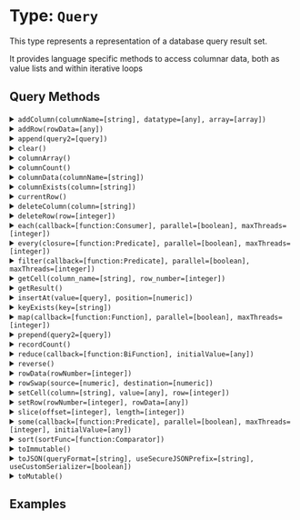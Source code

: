 [comment]: # (Note: This documentation is generated dynamically in the build process.  To modify the contents, change the javadoc on the type class, itself)

# Type: `Query`

This type represents a representation of a database query result set.

It provides language specific methods to access columnar data, both as value lists and within iterative loops

## Query Methods

<details>
<summary><code>addColumn(columnName=[string], datatype=[any], array=[array])</code></summary>

Adds a column to a query and populates its rows with the contents of a one-dimensional array.

Arguments:

| Argument | Type | Required | Default |
|----------|------|----------|---------|
| `columnName` | `string` | `true` | `null` |
| `datatype` | `any` | `false` | `Varchar` |
| `array` | `array` | `false` | `[]` |

</details>
<details>
<summary><code>addRow(rowData=[any])</code></summary>

Return new query

Arguments:

| Argument | Type | Required | Default |
|----------|------|----------|---------|
| `rowData` | `any` | `false` | `null` |

</details>
<details>
<summary><code>append(query2=[query])</code></summary>

This function clears the query

Arguments:

| Argument | Type | Required | Default |
|----------|------|----------|---------|
| `query2` | `query` | `true` | `null` |

</details>
<details>
<summary><code>clear()</code></summary>

This function clears the query
</details>
<details>
<summary><code>columnArray()</code></summary>

This function returns the column array of a query.
</details>
<details>
<summary><code>columnCount()</code></summary>

This function returns the number of columns in a query
</details>
<details>
<summary><code>columnData(columnName=[string])</code></summary>

Returns the data in a query column.

Arguments:

| Argument | Type | Required | Default |
|----------|------|----------|---------|
| `columnName` | `string` | `true` | `null` |

</details>
<details>
<summary><code>columnExists(column=[string])</code></summary>

This function returns true if the column exists in the query

Arguments:

| Argument | Type | Required | Default |
|----------|------|----------|---------|
| `column` | `string` | `true` | `null` |

</details>
<details>
<summary><code>currentRow()</code></summary>

Returns the current row number
</details>
<details>
<summary><code>deleteColumn(column=[string])</code></summary>

Deletes a column within a query object.

Arguments:

| Argument | Type | Required | Default |
|----------|------|----------|---------|
| `column` | `string` | `true` | `null` |

</details>
<details>
<summary><code>deleteRow(row=[integer])</code></summary>

This function deletes a row from the query

Arguments:

| Argument | Type | Required | Default |
|----------|------|----------|---------|
| `row` | `integer` | `true` | `null` |

</details>
<details>
<summary><code>each(callback=[function:Consumer], parallel=[boolean], maxThreads=[integer])</code></summary>

Iterates over query rows and passes each row per iteration to a callback function

Arguments:

| Argument | Type | Required | Default |
|----------|------|----------|---------|
| `callback` | `function:Consumer` | `true` | `null` |
| `parallel` | `boolean` | `false` | `false` |
| `maxThreads` | `integer` | `false` | `null` |

</details>
<details>
<summary><code>every(closure=[function:Predicate], parallel=[boolean], maxThreads=[integer])</code></summary>

Executes a callback/closure against every row in a query and returns true if the callback/closure returned true for every row.

Arguments:

| Argument | Type | Required | Default |
|----------|------|----------|---------|
| `closure` | `function:Predicate` | `true` | `null` |
| `parallel` | `boolean` | `false` | `false` |
| `maxThreads` | `integer` | `false` | `null` |

</details>
<details>
<summary><code>filter(callback=[function:Predicate], parallel=[boolean], maxThreads=[integer])</code></summary>

Filters query rows specified in filter criteria

Arguments:

| Argument | Type | Required | Default |
|----------|------|----------|---------|
| `callback` | `function:Predicate` | `true` | `null` |
| `parallel` | `boolean` | `false` | `false` |
| `maxThreads` | `integer` | `false` | `null` |

</details>
<details>
<summary><code>getCell(column_name=[string], row_number=[integer])</code></summary>

This function maps the query to a new query.

Arguments:

| Argument | Type | Required | Default |
|----------|------|----------|---------|
| `column_name` | `string` | `true` | `null` |
| `row_number` | `integer` | `false` | `null` |

</details>
<details>
<summary><code>getResult()</code></summary>

Returns the metadata of a query.
</details>
<details>
<summary><code>insertAt(value=[query], position=[numeric])</code></summary>

Inserts a query data into another query at a specific position

Arguments:

| Argument | Type | Required | Default |
|----------|------|----------|---------|
| `value` | `query` | `true` | `null` |
| `position` | `numeric` | `true` | `null` |

</details>
<details>
<summary><code>keyExists(key=[string])</code></summary>

This function returns true if the key exists in the query

Arguments:

| Argument | Type | Required | Default |
|----------|------|----------|---------|
| `key` | `string` | `true` | `null` |

</details>
<details>
<summary><code>map(callback=[function:Function], parallel=[boolean], maxThreads=[integer])</code></summary>

This function maps the query to a new query.

Arguments:

| Argument | Type | Required | Default |
|----------|------|----------|---------|
| `callback` | `function:Function` | `true` | `null` |
| `parallel` | `boolean` | `false` | `false` |
| `maxThreads` | `integer` | `false` | `null` |

</details>
<details>
<summary><code>prepend(query2=[query])</code></summary>

Adds a query to the beginning of another query

Arguments:

| Argument | Type | Required | Default |
|----------|------|----------|---------|
| `query2` | `query` | `true` | `null` |

</details>
<details>
<summary><code>recordCount()</code></summary>

This function returns the number of records in a query
</details>
<details>
<summary><code>reduce(callback=[function:BiFunction], initialValue=[any])</code></summary>

This function reduces the query to a single value.

Arguments:

| Argument | Type | Required | Default |
|----------|------|----------|---------|
| `callback` | `function:BiFunction` | `true` | `null` |
| `initialValue` | `any` | `true` | `null` |

</details>
<details>
<summary><code>reverse()</code></summary>

This function reverses the query data
</details>
<details>
<summary><code>rowData(rowNumber=[integer])</code></summary>

Returns the cells of a query row as a structure

Arguments:

| Argument | Type | Required | Default |
|----------|------|----------|---------|
| `rowNumber` | `integer` | `true` | `null` |

</details>
<details>
<summary><code>rowSwap(source=[numeric], destination=[numeric])</code></summary>

In a query object, swap the record in the sourceRow with the record from the destinationRow.

Arguments:

| Argument | Type | Required | Default |
|----------|------|----------|---------|
| `source` | `numeric` | `true` | `null` |
| `destination` | `numeric` | `true` | `null` |

</details>
<details>
<summary><code>setCell(column=[string], value=[any], row=[integer])</code></summary>

Sets a cell to a value.

Arguments:

| Argument | Type | Required | Default |
|----------|------|----------|---------|
| `column` | `string` | `true` | `null` |
| `value` | `any` | `true` | `null` |
| `row` | `integer` | `false` | `null` |

</details>
<details>
<summary><code>setRow(rowNumber=[integer], rowData=[any])</code></summary>

Adds or updates a row in a query based on the provided row data and position.

Arguments:

| Argument | Type | Required | Default |
|----------|------|----------|---------|
| `rowNumber` | `integer` | `false` | `0` |
| `rowData` | `any` | `true` | `null` |

</details>
<details>
<summary><code>slice(offset=[integer], length=[integer])</code></summary>

Returns a subset of rows from an existing query

Arguments:

| Argument | Type | Required | Default |
|----------|------|----------|---------|
| `offset` | `integer` | `true` | `null` |
| `length` | `integer` | `false` | `0` |

</details>
<details>
<summary><code>some(callback=[function:Predicate], parallel=[boolean], maxThreads=[integer], initialValue=[any])</code></summary>

This function calls a given closure/function with every element in a given query and returns true, if one of the closure calls returns true

Arguments:

| Argument | Type | Required | Default |
|----------|------|----------|---------|
| `callback` | `function:Predicate` | `true` | `null` |
| `parallel` | `boolean` | `false` | `false` |
| `maxThreads` | `integer` | `false` | `null` |
| `initialValue` | `any` | `false` | `null` |

</details>
<details>
<summary><code>sort(sortFunc=[function:Comparator])</code></summary>

Sorts array elements.

Arguments:

| Argument | Type | Required | Default |
|----------|------|----------|---------|
| `sortFunc` | `function:Comparator` | `true` | `null` |

</details>
<details>
<summary><code>toImmutable()</code></summary>

Convert an array, struct or query to its immutable counterpart.
</details>
<details>
<summary><code>toJSON(queryFormat=[string], useSecureJSONPrefix=[string], useCustomSerializer=[boolean])</code></summary>

Converts a BoxLang variable into a JSON (JavaScript Object Notation) string.

Arguments:

| Argument | Type | Required | Default |
|----------|------|----------|---------|
| `queryFormat` | `string` | `false` | `row` |
| `useSecureJSONPrefix` | `string` | `false` | `false` |
| `useCustomSerializer` | `boolean` | `false` | `null` |

</details>
<details>
<summary><code>toMutable()</code></summary>

Convert an array, struct or query to its mutable counterpart.
</details>


## Examples
